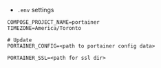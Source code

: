 - `.env` settings
```env
COMPOSE_PROJECT_NAME=portainer
TIMEZONE=America/Toronto

# Update
PORTAINER_CONFIG=<path to portainer config data>

PORTAINER_SSL=<path for ssl dir>

```
